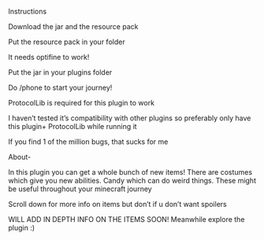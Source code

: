 Instructions

Download the jar and the resource pack

Put the resource pack in your folder

It needs optifine to work!

Put the jar in your plugins folder

Do /phone to start your journey!

ProtocolLib is required for this plugin to work

I haven’t tested it’s compatibility with other plugins so preferably only have this plugin+ ProtocolLib while running it

If you find 1 of the million bugs, that sucks for me

About-

In this plugin you can get a whole bunch of new items! There are costumes which give you new abilities. Candy which can do weird  things. These might be useful throughout your minecraft journey

Scroll down for more info on items but don’t if u don’t want spoilers

WILL ADD IN DEPTH INFO ON THE ITEMS SOON! Meanwhile explore the plugin :)
